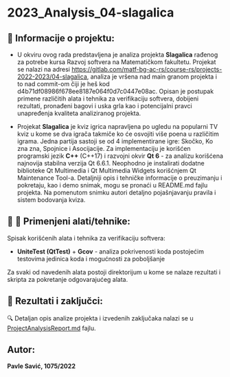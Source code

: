 # 2023_Analysis_04-slagalica

## :memo:  Informacije o projektu:

* U okviru ovog rada predstavljena je analiza projekta <b>Slagalica</b> rađenog za potrebe kursa Razvoj softvera na Matematičkom fakultetu. Projekat se nalazi na adresi https://gitlab.com/matf-bg-ac-rs/course-rs/projects-2022-2023/04-slagalica, 
analiza je vršena nad main granom projekta i to nad commit-om čiji je heš kod d4b71df08986f678ee8187e064f0d7c0447e08ac. Opisan je postupak primene različitih alata i tehnika za verifikaciju softvera, dobijeni rezultati, pronađeni bagovi i uska grla kao i potencijalni pravci unapređenja kvaliteta analiziranog projekta.

* Projekat <b>Slagalica</b> je kviz igrica napravljena po ugledu na popularni TV kviz u kome se dva igrača takmiče ko će osvojiti više poena u različitim igrama. Jedna partija sastoji se od 4 implementirane igre: Skočko, Ko zna zna, Spojnice i Asocijacije. Za implementaciju je korišćen programski jezik <b>C++</b> (C++17) i razvojni okvir <b>Qt 6</b> - za analizu korišćena najnovija stabilna verzija Qt 6.6.1. Neophodno je instalirati dodatne biblioteke Qt Multimedia i Qt Multimedia Widgets korišćnjem Qt Maintenance Tool-a. Detaljniji opis i tehničke informacije o preuzimanju i pokretaju, kao i demo snimak, mogu se pronaći u README.md fajlu projekta. Na pomenutom snimku autori detaljno pojašnjavanju pravila i sistem bodovanja kviza.    


## :hammer: :wrench: Primenjeni alati/tehnike:
Spisak korišćenih alata i tehnika za verifikaciju softvera:
  * <b>UniteTest (QtTest)</b> + <b>Gcov</b> - analiza pokrivenosti koda postojećim testovima jedinica koda i mogućnosti za poboljšanje
  
Za svaki od navedenih alata postoji direktorijum u kome se nalaze rezultati i skripta za pokretanje odgovarajućeg alata. 

## :memo: Rezultati i zaključci:

:mag: Detaljan opis analize projekta i izvedenih zaključaka nalazi se u [ProjectAnalysisReport.md](https://github.com/MATF-Software-Verification/2023_Analysis_04-slagalica/blob/main/ProjectAnalysisReport.md) fajlu.

##  Autor:
<b>Pavle Savić, 1075/2022</b>
